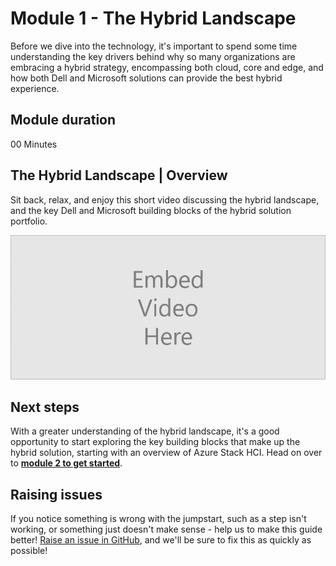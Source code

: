 Module 1 - The Hybrid Landscape
==============
Before we dive into the technology, it's important to spend some time understanding the key drivers behind why so many organizations are embracing a hybrid strategy, encompassing both cloud, core and edge, and how both Dell and Microsoft solutions can provide the best hybrid experience.

Module duration
-------------
00 Minutes

The Hybrid Landscape | Overview
-------------

Sit back, relax, and enjoy this short video discussing the hybrid landscape, and the key Dell and Microsoft building blocks of the hybrid solution portfolio.

![Video Placeholder](/media/VideoPlaceholder.png "Video Placeholder")

Next steps
-----------
With a greater understanding of the hybrid landscape, it's a good opportunity to start exploring the key building blocks that make up the hybrid solution, starting with an overview of Azure Stack HCI. Head on over to [**module 2 to get started**](/modules/module_2/1_Introducing_AzSHCI.md).

Raising issues
-----------
If you notice something is wrong with the jumpstart, such as a step isn't working, or something just doesn't make sense - help us to make this guide better!  [Raise an issue in GitHub](https://github.com/DellGEOS/HybridJumpstart/issues), and we'll be sure to fix this as quickly as possible!